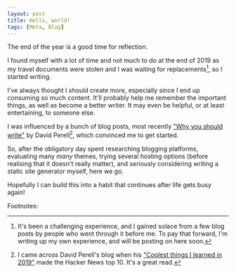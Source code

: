 ```yaml
---
layout: post
title: Hello, world!
tags: [Meta, Blog]
---
```

The end of the year is a good time for reflection. 

I found myself with a lot of time and not much to do at the end of 2019 as my travel documents were stolen and I was waiting for replacements[^travel-documents-stolen], so I started writing. 

I've always thought I should create more, especially since I end up consuming so much content. It'll probably help me remember the important things, as well as become a better writer. It may even be helpful, or at least entertaining, to someone else. 

I was influenced by a bunch of blog posts, most recently ["Why you should write"](https://www.perell.com/blog/why-you-should-write) by David Perell[^david-perell-discovery], which convinced me to get started. 

So, after the obligatory day spent researching blogging platforms, evaluating many _many_ themes, trying several hosting options (before realising that it doesn't really matter), and seriously considering writing a static site generator myself, here we go.

Hopefully I can build this into a habit that continues after life gets busy again!


Footnotes:


[^travel-documents-stolen]: It's been a challenging experience, and I gained solace from a few blog posts by people who went through it before me. To pay that forward, I'm writing up my own experience, and will be posting on here soon.

[^david-perell-discovery]: I came across David Perell's blog when his ["Coolest things I learned in 2019"](https://www.perell.com/blog/2019/12/11/coolest-things-i-learned-in-2019) made the Hacker News top 10. It's a great read.